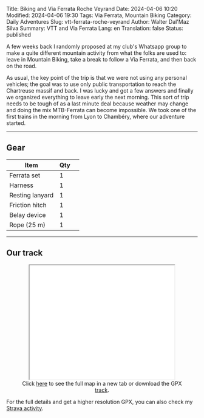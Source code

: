 Title:       Biking and Via Ferrata Roche Veyrand
Date:        2024-04-06 10:20
Modified:    2024-04-06 19:30
Tags:        Via Ferrata, Mountain Biking
Category:    Daily Adventures
Slug:        vtt-ferrata-roche-veyrand
Author:      Walter Dal'Maz Silva
Summary:     VTT and Via Ferrata
Lang:        en
Translation: false
Status:      published

A few weeks back I randomly proposed at my club's Whatsapp group to make a quite different mountain activity from what the folks are used to: leave in Mountain Biking, take a break to follow a Via Ferrata, and then back on the road.

As usual, the key point of the trip is that we were not using any personal vehicles; the goal was to use only public transportation to reach the Chartreuse massif and back. I was lucky and got a few answers and finally we organized everything to leave early the next morning. This sort of trip needs to be tough of as a last minute deal because weather may change and doing the mix MTB-Ferrata can become impossible. We took one of the first trains in the morning from Lyon to Chambéry, where our adventure started.

---

## Gear

| Item            | Qty |   |
|-----------------|-----|---|
| Ferrata set     | 1   |
| Harness         | 1   |
| Resting lanyard | 1   |
| Friction hitch  | 1   |
| Belay device    | 1   |
| Rope (25 m)     | 1   |

---

## Our track

<figure align="center">
    <iframe 
        src   = "media/2024-04-06-Chartreuse-Roche-Veyrand"
        width = "90%"
        height= "300px"
        title = "Adventure Track"
        >
    </iframe>
    <figcaption>
    Click <a href="media/2024-04-06-Chartreuse-Roche-Veyrand" target="_blank">here</a> to see the full map in a new tab or download the GPX <a href="media/2024-04-06-Chartreuse-Roche-Veyrand/track.gpx" target="_blank">track</a>.
    </figcaption>
</figure>

For the full details and get a higher resolution GPX, you can also check my [Strava activity](https://www.strava.com/activities/11121224316).

